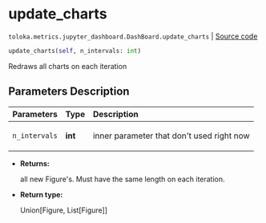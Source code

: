 # update_charts
`toloka.metrics.jupyter_dashboard.DashBoard.update_charts` | [Source code](https://github.com/Toloka/toloka-kit/blob/v0.1.26/src/metrics/jupyter_dashboard.py#L291)

```python
update_charts(self, n_intervals: int)
```

Redraws all charts on each iteration

## Parameters Description

| Parameters | Type | Description |
| :----------| :----| :-----------|
`n_intervals`|**int**|<p>inner parameter that don&#x27;t used right now</p>

* **Returns:**

  all new Figure's.
Must have the same length on each iteration.

* **Return type:**

  Union\[Figure, List\[Figure\]\]

